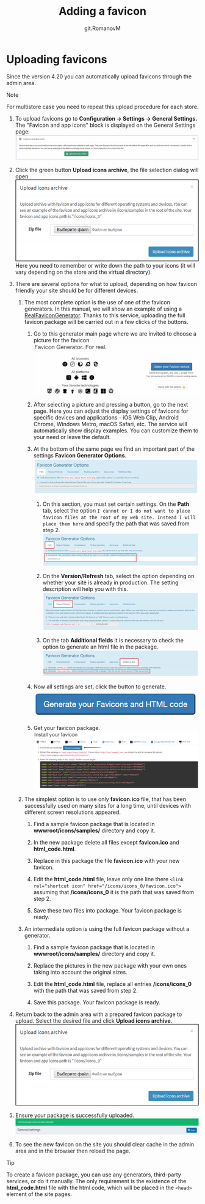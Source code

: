 ﻿---
title: Adding a favicon
uid: en/getting-started/design-your-store/adding-a-favicon
author: git.RomanovM
contributors: git.rajupaladiya, git.DmitriyKulagin
---

# Uploading favicons

Since the version 4.20 you can automatically upload favicons through the admin area.

> [!NOTE]
> 
> For multistore case you need to repeat this upload procedure for each store.

1. To upload favicons go to **Configuration → Settings → General Settings.** The "Favicon and app icons" block is displayed on the General Settings page: ![settings_block](_static/adding-a-favicon/settings_block.png)

1. Click the green button **Upload icons archive**, the file selection dialog will open ![file_selection_dialog](_static/adding-a-favicon/file_selection_dialog.png) Here you need to remember or write down the path to your icons (it will vary depending on the store and the virtual directory).

1. There are several options for what to upload, depending on how favicon friendly your site should be for different devices.

   1. The most complete option is the use of one of the favicon generators. In this manual, we will show an example of using a [RealFaviconGenerator](https://realfavicongenerator.net/). Thanks to this service, uploading the full favicon package will be carried out in a few clicks of the buttons.

      1. Go to this generator main page where we are invited to choose a picture for the favicon ![realfavicongenerator](_static/adding-a-favicon/realfavicongenerator.png)

      1. After selecting a picture and pressing a button, go to the next page. Here you can adjust the display settings of favicons for specific devices and applications - iOS Web Clip, Android Chrome, Windows Metro, macOS Safari, etc. The service will automatically show display examples. You can customize them to your need or leave the default.

      1. At the bottom of the same page we find an important part of the settings **Favicon Generator Options**. ![favicon_generator_options](_static/adding-a-favicon/favicon_generator_options.png)

         1. On this section, you must set certain settings. On the **Path** tab, select the option  `I cannot or I do not want to place favicon files at the root of my web site. Instead I will place them here` and specify the path that was saved from step 2. ![favicon_path](_static/adding-a-favicon/favicon_path.png)

         1. On the **Version/Refresh** tab, select the option depending on whether your site is already in production. The setting description will help you with this. ![favicon_version](_static/adding-a-favicon/favicon_version.png)

         1. On the tab **Additional fields** it is necessary to check the option to generate an html file in the package. ![favicon_additional_fields](_static/adding-a-favicon/favicon_additional_fields.png)

      1. Now all settings are set, click the button to generate. ![generate_button](_static/adding-a-favicon/generate_button.png)

      1. Get your favicon package. ![download_package](_static/adding-a-favicon/download_package.png)

   1. The simplest option is to use only **favicon.ico** file, that has been successfully used on many sites for a long time, until devices with different screen resolutions appeared.

      1. Find a sample favicon package that is located in **wwwroot/icons/samples/** directory and copy it.

      1. In the new package delete all files except **favicon.ico** and **html_code.html**.

      1. Replace in this package the file **favicon.ico** with your new favicon.

      1. Edit the **html_code.html** file, leave only one line there `<link rel="shortcut icon" href="/icons/icons_0/favicon.ico">` assuming that **/icons/icons_0** it is the path that was saved from step 2.

      1. Save these two files into package. Your favicon package is ready.

   1. An intermediate option is using the full favicon package without a generator.

      1. Find a sample favicon package that is located in **wwwroot/icons/samples/** directory and copy it.

      1. Replace the pictures in the new package with your own ones taking into account the original sizes.

      1. Edit the **html_code.html** file, replace all entries **/icons/icons_0** with the path that was saved from step 2.

      1. Save this package. Your favicon package is ready.

1. Return back to the admin area with a prepared favicon package to upload. Select the desired file and click **Upload icons archive**. ![upload_package](_static/adding-a-favicon/file_selection_dialog.png)

1. Ensure your package is successfully uploaded. ![success](_static/adding-a-favicon/success.png)

1. To see the new favicon on the site you should clear cache in the admin area and in the browser then reload the page.

> [!TIP]
> 
> To create a favicon package, you can use any generators, third-party services, or do it manually. The only requirement is the existence of the **html_code.html** file with the html code, which will be placed in the `<head>` element of the site pages.
